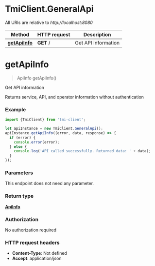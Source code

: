 # TmiClient.GeneralApi

All URIs are relative to *http://localhost:8080*

Method | HTTP request | Description
------------- | ------------- | -------------
[**getApiInfo**](GeneralApi.md#getApiInfo) | **GET** / | Get API information

<a name="getApiInfo"></a>
# **getApiInfo**
> ApiInfo getApiInfo()

Get API information

Returns service, API, and operator information without authentication

### Example
```javascript
import {TmiClient} from 'tmi-client';

let apiInstance = new TmiClient.GeneralApi();
apiInstance.getApiInfo((error, data, response) => {
  if (error) {
    console.error(error);
  } else {
    console.log('API called successfully. Returned data: ' + data);
  }
});
```

### Parameters
This endpoint does not need any parameter.

### Return type

[**ApiInfo**](ApiInfo.md)

### Authorization

No authorization required

### HTTP request headers

 - **Content-Type**: Not defined
 - **Accept**: application/json

